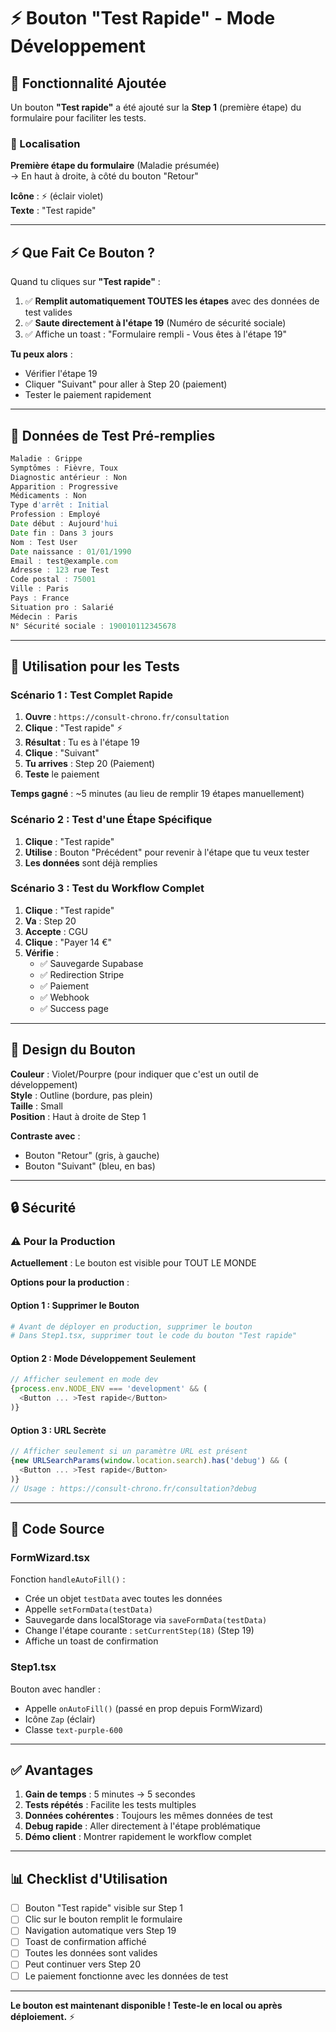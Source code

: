 # ⚡ Bouton "Test Rapide" - Mode Développement

## 🎯 Fonctionnalité Ajoutée

Un bouton **"Test rapide"** a été ajouté sur la **Step 1** (première étape) du formulaire pour faciliter les tests.

### 📍 Localisation

**Première étape du formulaire** (Maladie présumée)  
→ En haut à droite, à côté du bouton "Retour"

**Icône** : ⚡ (éclair violet)  
**Texte** : "Test rapide"

---

## ⚡ Que Fait Ce Bouton ?

Quand tu cliques sur **"Test rapide"** :

1. ✅ **Remplit automatiquement TOUTES les étapes** avec des données de test valides
2. ✅ **Saute directement à l'étape 19** (Numéro de sécurité sociale)
3. ✅ Affiche un toast : "Formulaire rempli - Vous êtes à l'étape 19"

**Tu peux alors** :
- Vérifier l'étape 19
- Cliquer "Suivant" pour aller à Step 20 (paiement)
- Tester le paiement rapidement

---

## 📝 Données de Test Pré-remplies

```javascript
Maladie : Grippe
Symptômes : Fièvre, Toux
Diagnostic antérieur : Non
Apparition : Progressive
Médicaments : Non
Type d'arrêt : Initial
Profession : Employé
Date début : Aujourd'hui
Date fin : Dans 3 jours
Nom : Test User
Date naissance : 01/01/1990
Email : test@example.com
Adresse : 123 rue Test
Code postal : 75001
Ville : Paris
Pays : France
Situation pro : Salarié
Médecin : Paris
N° Sécurité sociale : 190010112345678
```

---

## 🧪 Utilisation pour les Tests

### Scénario 1 : Test Complet Rapide

1. **Ouvre** : `https://consult-chrono.fr/consultation`
2. **Clique** : "Test rapide" ⚡
3. **Résultat** : Tu es à l'étape 19
4. **Clique** : "Suivant"
5. **Tu arrives** : Step 20 (Paiement)
6. **Teste** le paiement

**Temps gagné** : ~5 minutes (au lieu de remplir 19 étapes manuellement)

### Scénario 2 : Test d'une Étape Spécifique

1. **Clique** : "Test rapide"
2. **Utilise** : Bouton "Précédent" pour revenir à l'étape que tu veux tester
3. **Les données** sont déjà remplies

### Scénario 3 : Test du Workflow Complet

1. **Clique** : "Test rapide"
2. **Va** : Step 20
3. **Accepte** : CGU
4. **Clique** : "Payer 14 €"
5. **Vérifie** : 
   - ✅ Sauvegarde Supabase
   - ✅ Redirection Stripe
   - ✅ Paiement
   - ✅ Webhook
   - ✅ Success page

---

## 🎨 Design du Bouton

**Couleur** : Violet/Pourpre (pour indiquer que c'est un outil de développement)  
**Style** : Outline (bordure, pas plein)  
**Taille** : Small  
**Position** : Haut à droite de Step 1

**Contraste avec** :
- Bouton "Retour" (gris, à gauche)
- Bouton "Suivant" (bleu, en bas)

---

## 🔒 Sécurité

### ⚠️ Pour la Production

**Actuellement** : Le bouton est visible pour TOUT LE MONDE

**Options pour la production** :

#### Option 1 : Supprimer le Bouton
```bash
# Avant de déployer en production, supprimer le bouton
# Dans Step1.tsx, supprimer tout le code du bouton "Test rapide"
```

#### Option 2 : Mode Développement Seulement
```javascript
// Afficher seulement en mode dev
{process.env.NODE_ENV === 'development' && (
  <Button ... >Test rapide</Button>
)}
```

#### Option 3 : URL Secrète
```javascript
// Afficher seulement si un paramètre URL est présent
{new URLSearchParams(window.location.search).has('debug') && (
  <Button ... >Test rapide</Button>
)}
// Usage : https://consult-chrono.fr/consultation?debug
```

---

## 🔧 Code Source

### FormWizard.tsx

Fonction `handleAutoFill()` :
- Crée un objet `testData` avec toutes les données
- Appelle `setFormData(testData)`
- Sauvegarde dans localStorage via `saveFormData(testData)`
- Change l'étape courante : `setCurrentStep(18)` (Step 19)
- Affiche un toast de confirmation

### Step1.tsx

Bouton avec handler :
- Appelle `onAutoFill()` (passé en prop depuis FormWizard)
- Icône `Zap` (éclair)
- Classe `text-purple-600`

---

## ✅ Avantages

1. **Gain de temps** : 5 minutes → 5 secondes
2. **Tests répétés** : Facilite les tests multiples
3. **Données cohérentes** : Toujours les mêmes données de test
4. **Debug rapide** : Aller directement à l'étape problématique
5. **Démo client** : Montrer rapidement le workflow complet

---

## 📊 Checklist d'Utilisation

- [ ] Bouton "Test rapide" visible sur Step 1
- [ ] Clic sur le bouton remplit le formulaire
- [ ] Navigation automatique vers Step 19
- [ ] Toast de confirmation affiché
- [ ] Toutes les données sont valides
- [ ] Peut continuer vers Step 20
- [ ] Le paiement fonctionne avec les données de test

---

**Le bouton est maintenant disponible ! Teste-le en local ou après déploiement.** ⚡

